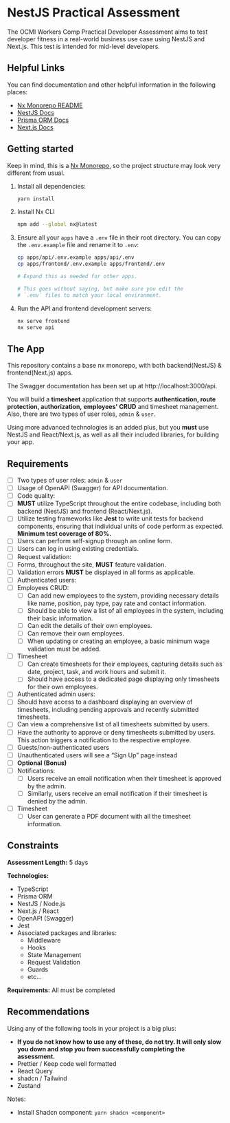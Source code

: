 # NestJS Practical Assessment

The OCMI Workers Comp Practical Developer Assessment aims to test developer fitness in a real-world business use case using NestJS and Next.js. This test is intended for mid-level developers.

## Helpful Links

You can find documentation and other helpful information in the following places:

- [Nx Monorepo README](https://www.notion.so/ocmi/docs/nx-monorepo.md)
- [NestJS Docs](https://docs.nestjs.com/)
- [Prisma ORM Docs](https://www.prisma.io/docs/)
- [Next.js Docs](https://nextjs.org/docs)

## Getting started

Keep in mind, this is a [Nx Monorepo](https://nx.dev/getting-started/intro), so the project structure may look very different from usual.

1. Install all dependencies:

    ```bash
    yarn install
    ```

2. Install Nx CLI

    ```bash
    npm add --global nx@latest
    ```

3. Ensure all your `apps` have a `.env` file in their root directory. You can copy the `.env.example` file and rename it to `.env`:

    ```bash
    cp apps/api/.env.example apps/api/.env
    cp apps/frontend/.env.example apps/frontend/.env
    
    # Expand this as needed for other apps.
    
    # This goes without saying, but make sure you edit the
    # `.env` files to match your local environment.
    
    ```

4. Run the API and frontend development servers:

    ```bash
    nx serve frontend
    nx serve api
    ```


## The App

This repository contains a base nx monorepo, with both backend(NestJS) & frontend(Next.js) apps.

The Swagger documentation has been set up at http://localhost:3000/api.

You will build a **timesheet** application that supports **authentication, route protection, authorization,** **employees' CRUD** and timesheet management. Also, there are two types of user roles, `admin` & `user`.

Using more advanced technologies is an added plus, but you **must** use NestJS and React/Next.js, as well as all their included libraries, for building your app.

## Requirements

- [ ]  Two types of user roles: `admin` & `user`
- [ ]  Usage of OpenAPI (Swagger) for API documentation.
- [ ]  Code quality:
  - [ ]  **MUST** utilize TypeScript throughout the entire codebase, including both backend (NestJS) and frontend (React/Next.js).
  - [ ]  Utilize testing frameworks like **Jest** to write unit tests for backend components, ensuring that individual units of code perform as expected. **Minimum test coverage of 80%.**
- [ ]  Users can perform self-signup through an online form.
- [ ]  Users can log in using existing credentials.
- [ ]  Request validation:
- [ ]  Forms, throughout the site, **MUST** feature validation.
- [ ]  Validation errors **MUST** be displayed in all forms as applicable.
- [ ]  Authenticated users:
  - [ ]  Employees CRUD:
     - [ ]  Can add new employees to the system, providing necessary details like name, position, pay type, pay rate and contact information.
     - [ ]  Should be able to view a list of all employees in the system, including their basic information.
     - [ ]  Can edit the details of their own employees.
     - [ ]  Can remove their own employees.
     - [ ]  When updating or creating an employee, a basic minimum wage validation must be added.
  - [ ]  Timesheet
     - [ ]  Can create timesheets for their employees, capturing details such as date, project, task, and work hours and submit it.
     - [ ]  Should have access to a dedicated page displaying only timesheets for their own employees.
- [ ]  Authenticated admin users:
  - [ ]  Should have access to a dashboard displaying an overview of timesheets, including pending approvals and recently submitted timesheets.
  - [ ]  Can view a comprehensive list of all timesheets submitted by users.
  - [ ]  Have the authority to approve or deny timesheets submitted by users. This action triggers a notification to the respective employee.
- [ ]  Guests/non-authenticated users
  - [ ]  Unauthenticated users will see a “Sign Up” page instead
- [ ]  **Optional (Bonus)**
  - [ ]  Notifications:
     - [ ]  Users receive an email notification when their timesheet is approved by the admin.
     - [ ]  Similarly, users receive an email notification if their timesheet is denied by the admin.
  - [ ]  Timesheet
     - [ ]  User can generate a PDF document with all the timesheet information.

## Constraints

**Assessment Length:** 5 days

**Technologies:**

- TypeScript
- Prisma ORM
- NestJS / Node.js
- Next.js / React
- OpenAPI (Swagger)
- Jest
- Associated packages and libraries:
  - Middleware
  - Hooks
  - State Management
  - Request Validation
  - Guards
  - etc…

**Requirements:** All must be completed

## Recommendations

Using any of the following tools in your project is a big plus:

- **If you do not know how to use any of these, do not try. It will only slow you down and stop you from successfully completing the assessment.**
- Prettier / Keep code well formatted
- React Query
- shadcn / Tailwind
- Zustand

Notes:
- Install Shadcn component: `yarn shadcn <component>`
